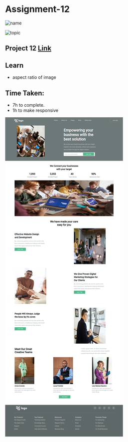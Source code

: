 # Assignment-12

![name](https://img.shields.io/badge/abhisek%20mishra-full%20stack%20developer-green)

![topic](https://img.shields.io/badge/html-css-green)

## Project 12 [Link](https://heroic-meerkat-989052.netlify.app/)

## Learn

- aspect ratio of image

## Time Taken:

- 7h to complete.
- 1h to make responsive

![screenshoot](./live-class-project-12/project-12.png)
